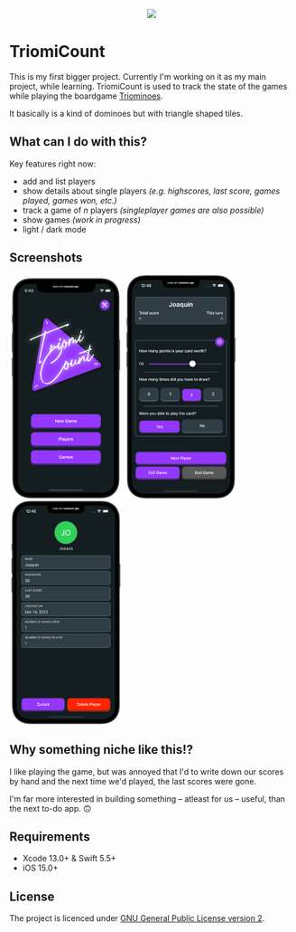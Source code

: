 <p align="center">
    <img src="https://github.com/vogelfrey/TriomiCount/blob/main/logo.png" width=600>
</p>

# TriomiCount
This is my first bigger project. Currently I'm working on it as my main project, while learning.
TriomiCount is used to track the state of the games while playing the boardgame [Triominoes](https://en.wikipedia.org/wiki/Triominoes).

It basically is a kind of dominoes but with triangle shaped tiles.

## What can I do with this?
Key features right now:
* add and list players
* show details about single players *(e.g. highscores, last score, games played, games won, etc.)*
* track a game of *n* players *(singleplayer games are also possible)*
* show games *(work in progress)*
* light / dark mode

## Screenshots
<p float="left">
  <img src="./screenshots/main_menu.png" width="200" />
  <img src="./screenshots/game.png" width="200" />
  <img src="./screenshots/player_details.png" width="200" />
</p>

## Why something niche like this!?
I like playing the game, but was annoyed that I'd to write down our scores by hand and the next time we'd played, the last scores were gone.

I'm far more interested in building something – atleast for us – useful, than the next to-do app. 🙃

## Requirements
* Xcode 13.0+ & Swift 5.5+
* iOS 15.0+

## License
The project is licenced under [GNU General Public License version 2](./LICENSE).